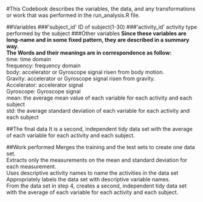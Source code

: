 #This Codebook describes the variables, the data, and any transformations or work that was performed in the run_analysis.R file.

##Variables
###'subject_id'
ID of subject(1-30)
###'activity_id'
activity type performed by the subject
###Other variables
**Since these variables are long-name and in some fixed pattern, they are described in a summary way.**<br />
**The Words and their meanings are in correspondence as follow:**<br />
time: time domain<br />
frequency: frequency domain<br />
body: accelerator or Gyroscope signal risen from body motion.<br />
Gravity: accelerator or Gyroscope signal risen from gravity.<br />
Accelerator: accelerator signal<br />
Gyroscope: Gyroscope signal<br />
mean: the average mean value of each variable for each activity and each subject<br />
std: the average standard deviation of each variable for each activity and each subject<br />

##The final data
It is a second, independent tidy data set with the average of each variable for each activity and each subject.

##Work performed
Merges the training and the test sets to create one data set.<br />
Extracts only the measurements on the mean and standard deviation for each measurement.<br /> 
Uses descriptive activity names to name the activities in the data set<br />
Appropriately labels the data set with descriptive variable names. <br />
From the data set in step 4, creates a second, independent tidy data set with the average of each variable for each activity and each subject.

